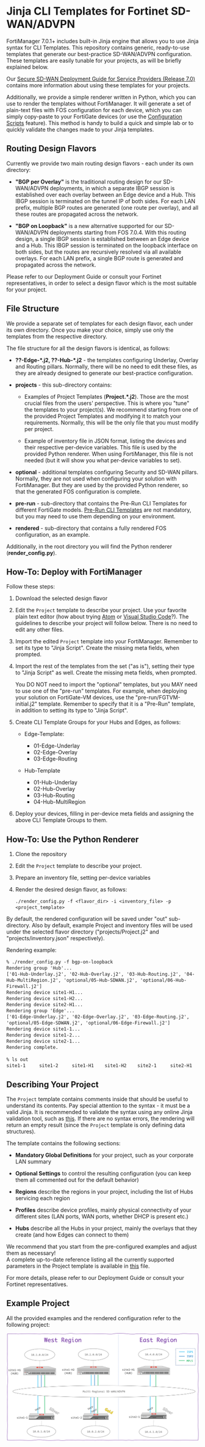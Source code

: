 # Jinja CLI Templates for Fortinet SD-WAN/ADVPN

FortiManager 7.0.1+ includes built-in Jinja engine that allows you to use Jinja syntax for CLI Templates.
This repository contains generic, ready-to-use templates that generate our best-practice SD-WAN/ADVPN configuration.
These templates are easily tunable for your projects, as will be briefly explained below.

Our [Secure SD-WAN Deployment Guide for Service Providers (Release 7.0)](https://docs.fortinet.com/document/fortigate/7.0.0/sd-wan-deployment-for-mssps/705134/introduction) contains more information
about using these templates for your projects.

Additionally, we provide a simple renderer written in Python, which you can use to render the templates without FortiManager.
It will generate a set of plain-text files with FOS configuration for each device, which you can simply copy-paste to your
FortiGate devices (or use the [Configuration Scripts](https://docs.fortinet.com/document/fortigate/7.0.6/administration-guide/780930/configuration-scripts) feature).
This method is handy to build a quick and simple lab or to quickly validate the changes made to your Jinja templates.


## Routing Design Flavors

Currently we provide two main routing design flavors - each under its own directory:

- **"BGP per Overlay"** is the traditional routing design for our SD-WAN/ADVPN deployments,
  in which a separate IBGP session is established over each overlay between an Edge device and a Hub.
  This IBGP session is terminated on the tunnel IP of both sides. For each LAN prefix,
  multiple BGP routes are generated (one route per overlay), and all these routes
  are propagated across the network.

- **"BGP on Loopback"** is a new alternative supported for our SD-WAN/ADVPN deployments starting from FOS 7.0.4.
  With this routing design, a single IBGP session is established between an Edge device and a Hub.
  This IBGP session is terminated on the loopback interface on both sides, but the routes are
  recursively resolved via all available overlays. For each LAN prefix, a single BGP route
  is generated and propagated across the network.

Please refer to our Deployment Guide or consult your Fortinet representatives, in order to select
a design flavor which is the most suitable for your project.


## File Structure

We provide a separate set of templates for each design flavor, each under its own directory.
Once you make your choice, simply use only the templates from the respective directory.

The file structure for all the design flavors is identical, as follows:

- **??-Edge-\*.j2, ??-Hub-\*.j2** - the templates configuring Underlay, Overlay and Routing pillars.
  Normally, there will be no need to edit these files, as they are already designed to generate our
  best-practice configuration.

- **projects** - this sub-directory contains:

  - Examples of Project Templates (**Project.\*.j2**). Those are the most crucial files from the users' perspective.
    This is where you "tune" the templates to your project(s).
    We recommend starting from one of the provided Project Templates and modifying it to match your requirements.
    Normally, this will be the only file that you must modify per project.

  - Example of inventory file in JSON format, listing the devices and their respective per-device variables.
    This file is used by the provided Python renderer.
    When using FortiManager, this file is not needed (but it will show you what per-device variables to set).

- **optional** - additional templates configuring Security and SD-WAN pillars.
  Normally, they are not used when configuring your solution with FortiManager.
  But they are used by the provided Python renderer, so that the generated FOS configuration is complete.

- **pre-run** - sub-directory that contains the Pre-Run CLI Templates for different
  FortiGate models. [Pre-Run CLI Templates](https://docs.fortinet.com/document/fortimanager/7.0.0/new-features/195747/pre-run-cli-template-runs-once-on-model-device-to-preconfigure-it-with-required-settings-7-0-2) are not mandatory, but you may need to use
  them depending on your environment.

- **rendered** - sub-directory that contains a fully rendered FOS configuration, as an example.

Additionally, in the root directory you will find the Python renderer (**render_config.py**).


## How-To: Deploy with FortiManager

Follow these steps:

1. Download the selected design flavor

1. Edit the `Project` template to describe your project. Use your favorite plain text editor
   (how about trying [Atom](https://atom.io/) or [Visual Studio Code](https://code.visualstudio.com/)?).
   The guidelines to describe your project will follow below.
   There is no need to edit any other files.

1. Import the edited `Project` template into your FortiManager.
   Remember to set its type to "Jinja Script".
   Create the missing meta fields, when prompted.

1. Import the rest of the templates from the set ("as is"), setting their type to "Jinja Script" as well.
   Create the missing meta fields, when prompted.  

   You DO NOT need to import the "optional" templates, but you MAY need to use one of the "pre-run" templates.
   For example, when deploying your solution on FortiGate-VM devices, use the "pre-run/FGTVM-initial.j2" template.
   Remember to specify that it is a "Pre-Run" template, in addition to setting its type to "Jinja Script".

1. Create CLI Template Groups for your Hubs and Edges, as follows:

   - Edge-Template:
     - 01-Edge-Underlay
     - 02-Edge-Overlay
     - 03-Edge-Routing

   - Hub-Template
     - 01-Hub-Underlay
     - 02-Hub-Overlay
     - 03-Hub-Routing
     - 04-Hub-MultiRegion

1. Deploy your devices, filling in per-device meta fields and assigning the above CLI Template Groups to them.


## How-To: Use the Python Renderer

1. Clone the repository

1. Edit the `Project` template to describe your project.

1. Prepare an inventory file, setting per-device variables

1. Render the desired design flavor, as follows:

    ```
    ./render_config.py -f <flavor_dir> -i <inventory_file> -p <project_template>
    ```

By default, the rendered configuration will be saved under "out" sub-directory.
Also by default, example Project and inventory files will be used under the selected flavor directory ("projects/Project.j2" and "projects/inventory.json" respectively).

Rendering example:

```
% ./render_config.py -f bgp-on-loopback
Rendering group 'Hub'...
['01-Hub-Underlay.j2', '02-Hub-Overlay.j2', '03-Hub-Routing.j2', '04-Hub-MultiRegion.j2', 'optional/05-Hub-SDWAN.j2', 'optional/06-Hub-Firewall.j2']
Rendering device site1-H1...
Rendering device site1-H2...
Rendering device site2-H1...
Rendering group 'Edge'...
['01-Edge-Underlay.j2', '02-Edge-Overlay.j2', '03-Edge-Routing.j2', 'optional/05-Edge-SDWAN.j2', 'optional/06-Edge-Firewall.j2']
Rendering device site1-1...
Rendering device site1-2...
Rendering device site2-1...
Rendering complete.

% ls out
site1-1		site1-2		site1-H1	site1-H2	site2-1		site2-H1
```


## Describing Your Project

The `Project` template contains comments inside that should be useful to understand its contents.
Pay special attention to the syntax - it must be a valid Jinja.
It is recommended to validate the syntax using any online Jinja validation tool, such as [this](https://j2live.ttl255.com/). If there are no syntax errors, the rendering
will return an empty result (since the `Project` template is only defining data structures).

The template contains the following sections:

- **Mandatory Global Definitions** for your project, such as your corporate LAN summary

- **Optional Settings** to control the resulting configuration (you can keep them all commented out for the default behavior)

- **Regions** describe the regions in your project, including the list of Hubs servicing each region

- **Profiles** describe device profiles, mainly physical connectivity of your different sites (LAN ports, WAN ports, whether DHCP is present etc.)

- **Hubs** describe all the Hubs in your project, mainly the overlays that they create (and how Edges can connect to them)

We recommend that you start from the pre-configured examples and adjust them as necessary!  
A complete up-to-date reference listing all the currently supported parameters in the Project template is available in [this](./Project_Template_Reference.md) file.

For more details, please refer to our Deployment Guide or consult your Fortinet representatives.


## Example Project

All the provided examples and the rendered configuration refer to the following project:

![](example_project.png)
